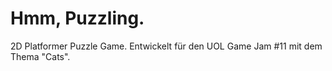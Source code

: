 # Hmm, Puzzling.
2D Platformer Puzzle Game. Entwickelt für den UOL Game Jam #11 mit dem Thema "Cats".

